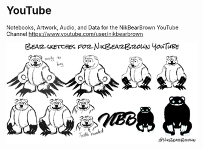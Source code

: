 # YouTube
Notebooks, Artwork, Audio, and Data for the NikBearBrown YouTube Channel <a href=' https://www.youtube.com/user/nikbearbrown'> https://www.youtube.com/user/nikbearbrown</a>



 <a href=' https://www.youtube.com/user/nikbearbrown'> <img src='https://raw.githubusercontent.com/nikbearbrown/YouTube/main/Art/NBB_Bear_Logos.png'></a>



